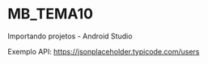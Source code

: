 # MB_TEMA10
Importando projetos - Android Studio

Exemplo API:
https://jsonplaceholder.typicode.com/users
